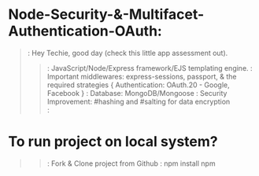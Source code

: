 # Node-Security-&-Multifacet-Authentication-OAuth:
>: Hey Techie, good day (check this little app assessment out).
> >: JavaScript/Node/Express framework/EJS templating engine.
> >: Important middlewares: express-sessions, passport, & the required strategies { Authentication: OAuth.20 - Google, Facebook }
> >: Database: MongoDB/Mongoose
> >: Security Improvement: #hashing and #salting for data encryption\
> >:
# To run project on local system?
> >: Fork & Clone project from Github
> >: npm install
> >npm 
